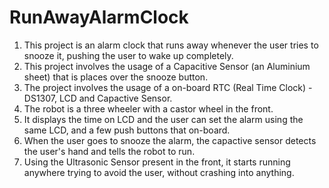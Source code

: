 # RunAwayAlarmClock
1. This project is an alarm clock that runs away whenever the user tries to snooze it, pushing the user to wake up completely.
2. This project involves the usage of a Capacitive Sensor (an Aluminium sheet) that is places over the snooze button.
3. The project involves the usage of a on-board RTC (Real Time Clock) - DS1307, LCD and Capactive Sensor.
4. The robot is a three wheeler with a castor wheel in the front.
5. It displays the time on LCD and the user can set the alarm using the same LCD, and a few push buttons that on-board.
6. When the user goes to snooze the alarm, the capactive sensor detects the user's hand and tells the robot to run.
7. Using the Ultrasonic Sensor present in the front, it starts running anywhere trying to avoid the user, without crashing into anything.
